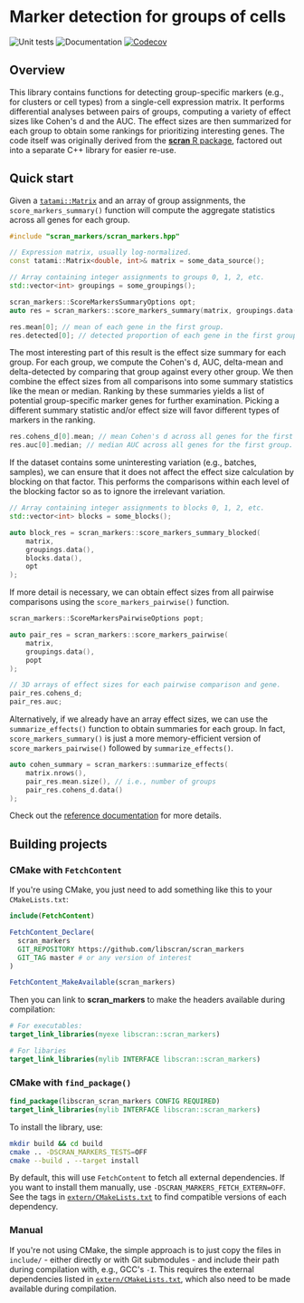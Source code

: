 # Marker detection for groups of cells

![Unit tests](https://github.com/libscran/scran_markers/actions/workflows/run-tests.yaml/badge.svg)
![Documentation](https://github.com/libscran/scran_markers/actions/workflows/doxygenate.yaml/badge.svg)
[![Codecov](https://codecov.io/gh/libscran/scran_markers/graph/badge.svg?token=iL6GuHkCjz)](https://codecov.io/gh/libscran/scran_markers)

## Overview

This library contains functions for detecting group-specific markers (e.g., for clusters or cell types) from a single-cell expression matrix.
It performs differential analyses between pairs of groups, computing a variety of effect sizes like Cohen's d and the AUC.
The effect sizes are then summarized for each group to obtain some rankings for prioritizing interesting genes.
The code itself was originally derived from the [**scran** R package](https://bioconductor.org/packages/scran),
factored out into a separate C++ library for easier re-use.

## Quick start

Given a [`tatami::Matrix`](https://github.com/tatami-inc/tatami) and an array of group assignments,
the `score_markers_summary()` function will compute the aggregate statistics across all genes for each group.

```cpp
#include "scran_markers/scran_markers.hpp"

// Expression matrix, usually log-normalized.
const tatami::Matrix<double, int>& matrix = some_data_source();

// Array containing integer assignments to groups 0, 1, 2, etc.
std::vector<int> groupings = some_groupings();

scran_markers::ScoreMarkersSummaryOptions opt;
auto res = scran_markers::score_markers_summary(matrix, groupings.data(), opt);

res.mean[0]; // mean of each gene in the first group.
res.detected[0]; // detected proportion of each gene in the first group.
```

The most interesting part of this result is the effect size summary for each group.
For each group, we compute the Cohen's d, AUC, delta-mean and delta-detected by comparing that group against every other group.
We then combine the effect sizes from all comparisons into some summary statistics like the mean or median.
Ranking by these summaries yields a list of potential group-specific marker genes for further examination.
Picking a different summary statistic and/or effect size will favor different types of markers in the ranking.

```cpp
res.cohens_d[0].mean; // mean Cohen's d across all genes for the first group
res.auc[0].median; // median AUC across all genes for the first group.
```

If the dataset contains some uninteresting variation (e.g., batches, samples),
we can ensure that it does not affect the effect size calculation by blocking on that factor.
This performs the comparisons within each level of the blocking factor so as to ignore the irrelevant variation.

```cpp
// Array containing integer assignments to blocks 0, 1, 2, etc.
std::vector<int> blocks = some_blocks();

auto block_res = scran_markers::score_markers_summary_blocked(
    matrix,
    groupings.data(), 
    blocks.data(),
    opt
);
```

If more detail is necessary, we can obtain effect sizes from all pairwise comparisons using the `score_markers_pairwise()` function.

```cpp
scran_markers::ScoreMarkersPairwiseOptions popt;

auto pair_res = scran_markers::score_markers_pairwise(
    matrix,
    groupings.data(),
    popt
);

// 3D arrays of effect sizes for each pairwise comparison and gene.
pair_res.cohens_d;
pair_res.auc; 
```

Alternatively, if we already have an array effect sizes, we can use the `summarize_effects()` function to obtain summaries for each group.
In fact, `score_markers_summary()` is just a more memory-efficient version of `score_markers_pairwise()` followed by `summarize_effects()`.

```cpp
auto cohen_summary = scran_markers::summarize_effects(
    matrix.nrows(),
    pair_res.mean.size(), // i.e., number of groups
    pair_res.cohens_d.data()
);
```

Check out the [reference documentation](https://libscran.github.io/scran_markers) for more details.

## Building projects

### CMake with `FetchContent`

If you're using CMake, you just need to add something like this to your `CMakeLists.txt`:

```cmake
include(FetchContent)

FetchContent_Declare(
  scran_markers
  GIT_REPOSITORY https://github.com/libscran/scran_markers
  GIT_TAG master # or any version of interest
)

FetchContent_MakeAvailable(scran_markers)
```

Then you can link to **scran_markers** to make the headers available during compilation:

```cmake
# For executables:
target_link_libraries(myexe libscran::scran_markers)

# For libaries
target_link_libraries(mylib INTERFACE libscran::scran_markers)
```

### CMake with `find_package()`

```cmake
find_package(libscran_scran_markers CONFIG REQUIRED)
target_link_libraries(mylib INTERFACE libscran::scran_markers)
```

To install the library, use:

```sh
mkdir build && cd build
cmake .. -DSCRAN_MARKERS_TESTS=OFF
cmake --build . --target install
```

By default, this will use `FetchContent` to fetch all external dependencies.
If you want to install them manually, use `-DSCRAN_MARKERS_FETCH_EXTERN=OFF`.
See the tags in [`extern/CMakeLists.txt`](extern/CMakeLists.txt) to find compatible versions of each dependency.

### Manual

If you're not using CMake, the simple approach is to just copy the files in `include/` - either directly or with Git submodules - and include their path during compilation with, e.g., GCC's `-I`.
This requires the external dependencies listed in [`extern/CMakeLists.txt`](extern/CMakeLists.txt), which also need to be made available during compilation.
